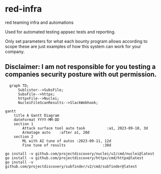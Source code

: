 # red-infra
red teaming infra and automations

Used for automated testing appsec tests and reporting.

Only set parameters for what each bounty program allows according to scope these are just examples of how this system can work for your company.

## Disclaimer: I am not responsible for you testing a companies security posture with out permission.


```mermaid
  graph TD;
      Sublister-->SubsFile;
      SubsFile-->httpx;
      httpxFile-->Nuclei;
      NucleiFileScanResults-->SlackWebhook;
```




```mermaid
gantt
    title A Gantt Diagram
    dateFormat YYYY-MM-DD
    section 1
        Attack surface tool auto task          :a1, 2023-09-10, 3d
        Armatage auto    :after a1, 20d
    section 2
        ML with AI tune of autos :2023-09-11, 12d
        Fine tune of results                 :30d

```

```
go install -v github.com/projectdiscovery/nuclei/v2/cmd/nuclei@latest
go install -v github.com/projectdiscovery/httpx/cmd/httpx@latest
go install -v github.com/projectdiscovery/subfinder/v2/cmd/subfinder@latest
```
